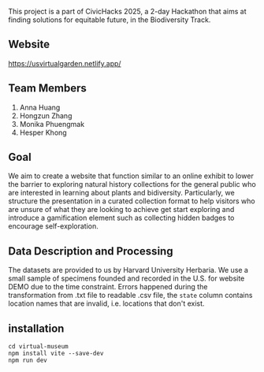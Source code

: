 This project is a part of CivicHacks 2025, a 2-day Hackathon that aims at finding solutions for equitable future, in the Biodiversity Track.

## Website
https://usvirtualgarden.netlify.app/

## Team Members
1. Anna Huang
2. Hongzun Zhang
3. Monika Phuengmak
4. Hesper Khong

## Goal
We aim to create a website that function similar to an online exhibit to lower the barrier to exploring natural history collections for the general public who are interested in learning about plants and bidiversity. Particularly, we structure the presentation in a curated collection format to help visitors who are unsure of what they are looking to achieve get start exploring and introduce a gamification element such as collecting hidden badges to encourage self-exploration.

## Data Description and Processing
The datasets are provided to us by Harvard University Herbaria. We use a small sample of specimens founded and recorded in the U.S. for website DEMO due to the time constraint. Errors happened during the transformation from .txt file to readable .csv file, the `state` column contains location names that are invalid, i.e. locations that don't exist.

## installation
```
cd virtual-museum
npm install vite --save-dev
npm run dev
```
